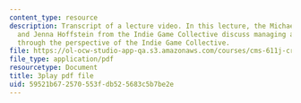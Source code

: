 ```yaml
---
content_type: resource
description: Transcript of a lecture video. In this lecture, the Michael Carriere
  and Jenna Hoffstein from the Indie Game Collective discuss managing a game studio,
  through the perspective of the Indie Game Collective.
file: https://ol-ocw-studio-app-qa.s3.amazonaws.com/courses/cms-611j-creating-video-games-fall-2014/59521b672570553fdb525683c5b7be2e_knqdOcWTM.pdf
file_type: application/pdf
resourcetype: Document
title: 3play pdf file
uid: 59521b67-2570-553f-db52-5683c5b7be2e
---
```


